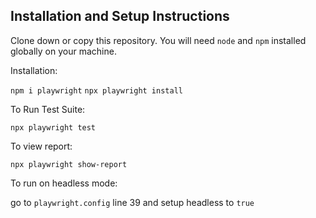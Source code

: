 ## Installation and Setup Instructions

Clone down or copy this repository. You will need `node` and `npm` installed globally on your machine.  

Installation:

`npm i playwright`
`npx playwright install`

To Run Test Suite:  

`npx playwright test`  

To view report:

`npx playwright show-report`  

To run on headless mode:

go to `playwright.config`  line 39 and setup headless to `true`
